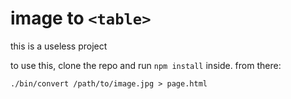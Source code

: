 image to `<table>`
==================

this is a useless project

to use this, clone the repo and run `npm install` inside. from there:

```
./bin/convert /path/to/image.jpg > page.html
```
